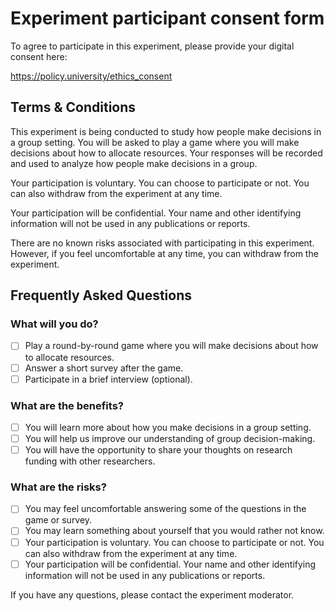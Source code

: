 # Experiment participant consent form
To agree to participate in this experiment, please provide your digital consent here:

https://policy.university/ethics_consent

## Terms & Conditions
This experiment is being conducted to study how people make decisions in a group setting. You will be asked to play a game where you will make decisions about how to allocate resources. Your responses will be recorded and used to analyze how people make decisions in a group.

Your participation is voluntary. You can choose to participate or not. You can also withdraw from the experiment at any time.

Your participation will be confidential. Your name and other identifying information will not be used in any publications or reports.

There are no known risks associated with participating in this experiment. However, if you feel uncomfortable at any time, you can withdraw from the experiment.

## Frequently Asked Questions

### What will you do?
 - [ ] Play a round-by-round game where you will make decisions about how to allocate resources.
 - [ ] Answer a short survey after the game.
 - [ ] Participate in a brief interview (optional).

### What are the benefits?
  - [ ] You will learn more about how you make decisions in a group setting.
  - [ ] You will help us improve our understanding of group decision-making.
  - [ ] You will have the opportunity to share your thoughts on research funding with other researchers.

### What are the risks?
  - [ ] You may feel uncomfortable answering some of the questions in the game or survey.
  - [ ] You may learn something about yourself that you would rather not know.
  - [ ] Your participation is voluntary. You can choose to participate or not. You can also withdraw from the experiment at any time.
  - [ ] Your participation will be confidential. Your name and other identifying information will not be used in any publications or reports.

If you have any questions, please contact the experiment moderator.
